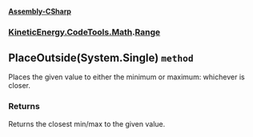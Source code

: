 #### [Assembly-CSharp](./Assembly-CSharp.md 'Assembly-CSharp')
### [KineticEnergy.CodeTools.Math](./Assembly-CSharp.md#KineticEnergy-CodeTools-Math 'KineticEnergy.CodeTools.Math').[Range](./KineticEnergy-CodeTools-Math-Range.md 'KineticEnergy.CodeTools.Math.Range')
## PlaceOutside(System.Single) `method`
Places the given value to either the minimum or maximum: whichever is closer.
### Returns
Returns the closest min/max to the given value.
